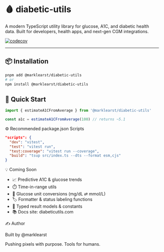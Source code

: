 # 🩸 diabetic-utils

A modern TypeScript utility library for glucose, A1C, and diabetic health data.
Built for developers, health apps, and next-gen CGM integrations.

[![codecov](https://codecov.io/gh/marklearst/diabetic-utils/branch/main/graph/badge.svg)](https://codecov.io/gh/marklearst/diabetic-utils)

---

## 📦 Installation

```bash
pnpm add @marklearst/diabetic-utils
# or
npm install @marklearst/diabetic-utils
```

## 🧪 Quick Start

```ts
import { estimateA1CFromAverage } from '@marklearst/diabetic-utils'

const a1c = estimateA1CFromAverage(100) // returns ~5.1
```

⚙️ Recommended package.json Scripts

```json
"scripts": {
  "dev": "vitest",
  "test": "vitest run",
  "test:coverage": "vitest run --coverage",
  "build": "tsup src/index.ts --dts --format esm,cjs"
}
```

💡 Coming Soon

- 📈 Predictive A1C & glucose trends
- ⏱️ Time-in-range utils
- 🔄 Glucose unit conversions (mg/dL ⇄ mmol/L)
- 🏷️ Formatter & status labeling functions
- 📝 Typed result models & constants
- 📚 Docs site: diabeticutils.com

✍️ Author

Built by @marklearst

Pushing pixels with purpose. Tools for humans.
